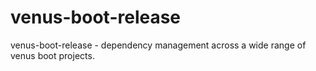 # venus-boot-release
venus-boot-release - dependency management across a wide range of venus boot projects.
